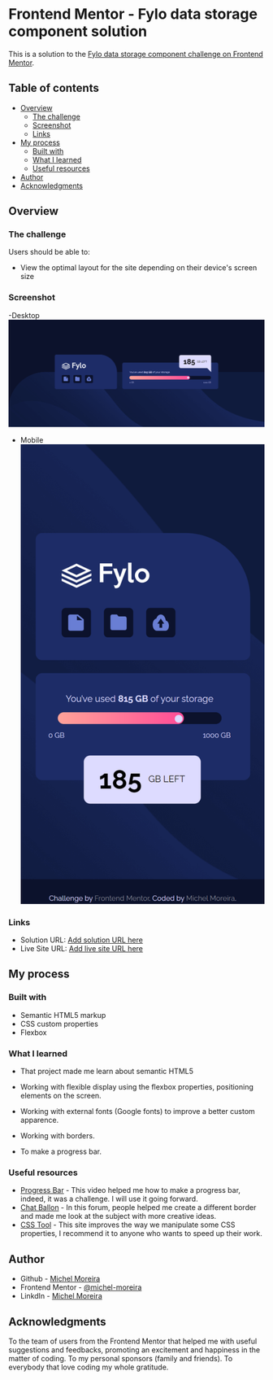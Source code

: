 # Frontend Mentor - Fylo data storage component solution

This is a solution to the [Fylo data storage component challenge on Frontend Mentor](https://www.frontendmentor.io/challenges/fylo-data-storage-component-1dZPRbV5n).

## Table of contents

- [Overview](#overview)
  - [The challenge](#the-challenge)
  - [Screenshot](#screenshot)
  - [Links](#links)
- [My process](#my-process)
  - [Built with](#built-with)
  - [What I learned](#what-i-learned)
  - [Useful resources](#useful-resources)
- [Author](#author)
- [Acknowledgments](#acknowledgments)

## Overview

### The challenge

Users should be able to:

- View the optimal layout for the site depending on their device's screen size

### Screenshot

-Desktop
![Desktop](./design/Screnshot_desktop.png)

- Mobile
![Mobile](./design/Screenshot_mobile.png)

### Links

- Solution URL: [Add solution URL here](https://your-solution-url.com)
- Live Site URL: [Add live site URL here](https://your-live-site-url.com)

## My process

### Built with

- Semantic HTML5 markup
- CSS custom properties
- Flexbox

### What I learned

- That project made me learn about semantic HTML5

- Working with flexible display using the flexbox properties, positioning elements on the screen.

- Working with external fonts (Google fonts) to improve a better custom apparence.

- Working with borders.

- To make a progress bar.

### Useful resources

- [Progress Bar](https://www.youtube.com/watch?v=CldkblcJJTw&ab_channel=Rogers) - This video helped me how to make a progress bar, indeed, it was a challenge. I will use it going forward.
- [Chat Ballon](https://pt.stackoverflow.com/questions/30134/bot%C3%B5es-pontudos-e-bal%C3%B5es-de-texto) - In this forum, people helped me create a different border and made me look at the subject with more creative ideas.
- [CSS Tool](https://cssgenerator.org/) - This site improves the way we manipulate some CSS properties, I recommend it to anyone who wants to speed up their work.

## Author

- Github - [Michel Moreira](https://github.com/michel-moreira)
- Frontend Mentor - [@michel-moreira](https://www.frontendmentor.io/profile/michel-moreira)
- LinkdIn - [Michel Moreira](https://www.linkedin.com/in/michel-moreira-760142254/)

## Acknowledgments

To the team of users from the Frontend Mentor that helped me with useful suggestions and feedbacks, promoting an excitement and happiness in the matter of coding. To my personal sponsors (family and friends). To everybody that love coding my whole gratitude.
